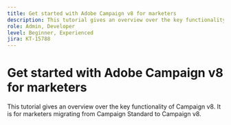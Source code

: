 ```yaml
---
title: Get started with Adobe Campaign v8 for marketers
description: This tutorial gives an overview over the key functionality of Campaign v8. It is for marketers migrating from Campaign Standard to Campaign v8.
role: Admin, Developer
level: Beginner, Experienced
jira: KT-15788
---
```


# Get started with Adobe Campaign v8 for marketers

This tutorial gives an overview over the key functionality of Campaign v8. It is for marketers migrating from Campaign Standard to Campaign v8.